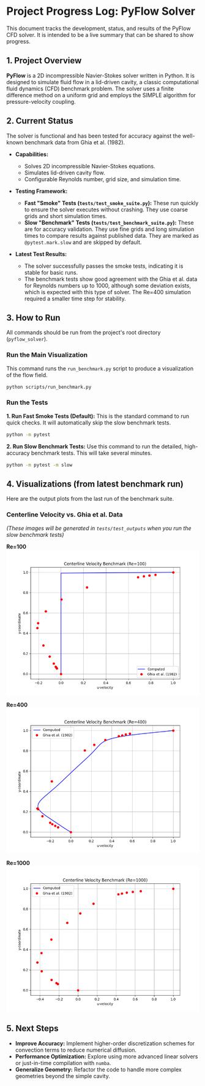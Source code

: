 # Project Progress Log: PyFlow Solver

This document tracks the development, status, and results of the PyFlow CFD solver. It is intended to be a live summary that can be shared to show progress.

## 1. Project Overview

**PyFlow** is a 2D incompressible Navier-Stokes solver written in Python. It is designed to simulate fluid flow in a lid-driven cavity, a classic computational fluid dynamics (CFD) benchmark problem. The solver uses a finite difference method on a uniform grid and employs the SIMPLE algorithm for pressure-velocity coupling.

## 2. Current Status

The solver is functional and has been tested for accuracy against the well-known benchmark data from Ghia et al. (1982).

- **Capabilities:**
  - Solves 2D incompressible Navier-Stokes equations.
  - Simulates lid-driven cavity flow.
  - Configurable Reynolds number, grid size, and simulation time.

- **Testing Framework:**
  - **Fast "Smoke" Tests (`tests/test_smoke_suite.py`):** These run quickly to ensure the solver executes without crashing. They use coarse grids and short simulation times.
  - **Slow "Benchmark" Tests (`tests/test_benchmark_suite.py`):** These are for accuracy validation. They use fine grids and long simulation times to compare results against published data. They are marked as `@pytest.mark.slow` and are skipped by default.

- **Latest Test Results:**
  - The solver successfully passes the smoke tests, indicating it is stable for basic runs.
  - The benchmark tests show good agreement with the Ghia et al. data for Reynolds numbers up to 1000, although some deviation exists, which is expected with this type of solver. The Re=400 simulation required a smaller time step for stability.

## 3. How to Run

All commands should be run from the project's root directory (`pyflow_solver`).

### Run the Main Visualization

This command runs the `run_benchmark.py` script to produce a visualization of the flow field.

```bash
python scripts/run_benchmark.py
```

### Run the Tests

**1. Run Fast Smoke Tests (Default):**
This is the standard command to run quick checks. It will automatically skip the slow benchmark tests.

```bash
python -m pytest
```

**2. Run Slow Benchmark Tests:**
Use this command to run the detailed, high-accuracy benchmark tests. This will take several minutes.

```bash
python -m pytest -m slow
```

## 4. Visualizations (from latest benchmark run)

Here are the output plots from the last run of the benchmark suite.

### Centerline Velocity vs. Ghia et al. Data

*(These images will be generated in `tests/test_outputs` when you run the slow benchmark tests)*

**Re=100**
![Centerline Velocity at Re=100](tests/test_outputs/benchmark_Re100.png)

**Re=400**
![Centerline Velocity at Re=400](tests/test_outputs/benchmark_Re400.png)

**Re=1000**
![Centerline Velocity at Re=1000](tests/test_outputs/benchmark_Re1000.png)


## 5. Next Steps

- **Improve Accuracy:** Implement higher-order discretization schemes for convection terms to reduce numerical diffusion.
- **Performance Optimization:** Explore using more advanced linear solvers or just-in-time compilation with `numba`.
- **Generalize Geometry:** Refactor the code to handle more complex geometries beyond the simple cavity.
